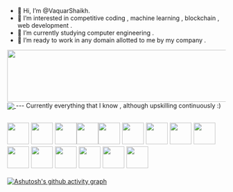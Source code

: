 - 👋 Hi, I’m @VaquarShaikh.
- 👀 I’m interested in competitive coding , machine learning , blockchain , web development .
- 🌱 I’m currently studying computer engineering .
- 💞️ I’m ready to work in any domain allotted to me by my company .

<!-- <img src="https://media.giphy.com/media/4UzW8S83pWoKs/giphy.gif" width="1300" height="40" /> -->
<img src="https://i.imgur.com/gjv5CaH.gif" width="1300" height="120"/>

<!-- ![Anurag's GitHub stats](https://github-readme-stats.vercel.app/api?username=VaquarShaikh&show_icons=true&theme=radical) -->
<a href="https://github.com/anuraghazra/github-readme-stats">
  <img align="center" src="https://github-readme-stats.vercel.app/api?username=VaquarShaikh&show_icons=true&theme=radical" />
</a>
---
Currently everything that I know , although upskilling continuously :)

<img src = "https://cdn.worldvectorlogo.com/logos/c.svg" width = "50" height = "50" /> <img src = "https://cdn.worldvectorlogo.com/logos/java.svg" width = "50" height = "50" /> <img src = "https://cdn.worldvectorlogo.com/logos/python-5.svg" width = "50" height = "50" /><img src = "https://miro.medium.com/max/579/1*lI0nR91pNegb9mwLmgNgQQ.png" width = "50" height = "50" /><img src = "https://www.europlanet-society.org/wp-content/uploads/2020/11/Europlanet_Machine_Learning_Logo_Combined_Black.png" width = "50" height = "50" /> <img src="https://previews.123rf.com/images/essaphear/essaphear1709/essaphear170900001/86808937-data-science-logo-ic%C3%B4ne-design-vector.jpg" width="50" height="50" /> <img src="https://cdn.worldvectorlogo.com/logos/blockchain.svg" width="50" height="50" /> <img src = "https://d33wubrfki0l68.cloudfront.net/13cd70e346e98d3d53a625911f42e158f14c2228/bc65c/static/c3bcc8c47890ffd2a2c329972c73d0fd/e018d/ethereum-logo-portrait-black-gray.png" width = "50" height = "50" /> <img src = "https://truffleframework.com/img/favicons/truffle-share.png" width = "50" height = "50"/><img src = "https://cdn.worldvectorlogo.com/logos/html-1.svg" width = "50" height = "50" /> <img src = "https://cdn.worldvectorlogo.com/logos/css-3.svg" width = "50" height = "50" /> <img src="https://cdn.worldvectorlogo.com/logos/nodejs.svg" width="50" height="50" /> <img src="https://cdn.worldvectorlogo.com/logos/mysql-6.svg" width="50" height="50" /> <img src="https://cdn.worldvectorlogo.com/logos/mongodb-icon-1.svg" width="50" height="50" /> <img src="https://upload.wikimedia.org/wikipedia/commons/a/a7/React-icon.svg" width = "50"/>
---

[![Ashutosh's github activity graph](https://activity-graph.herokuapp.com/graph?username=VaquarShaikh&theme=chartreuse-dark)](https://github.com/ashutosh00710/github-readme-activity-graph)

<!---
VaquarShaikh/VaquarShaikh is a ✨ special ✨ repository because its `README.md` (this file) appears on your GitHub profile.
You can click the Preview link to take a look at your changes.
--->

